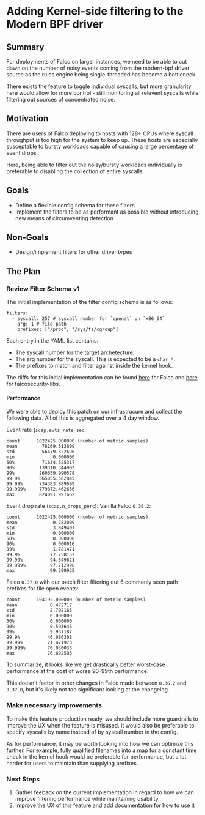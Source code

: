 # Adding Kernel-side filtering to the Modern BPF driver
## Summary

For deployments of Falco on larger instances, we need to be able to cut down on the number of noisy events coming from the modern-bpf driver source as the rules engine being single-threaded has become a bottleneck.

There exists the feature to toggle individual syscalls, but more granularity here would allow for more control - still monitoring all relevent syscalls while filtering out sources of concentrated noise.

## Motivation

There are users of Falco deploying to hosts with 128+ CPUs where syscall throughput is too high for the system to keep up. These hosts are especially susceptable to bursty workloads capable of causing a large percentage of event drops.

Here, being able to filter out the noisy/bursty workloads individually is preferable to disabling the collection of entire syscalls.

## Goals

- Define a flexible config schema for these filters
- Implement the filters to be as performant as possible without introducing new means of circumventing detection

## Non-Goals

- Design/implement filters for other driver types

## The Plan

### Review Filter Schema v1

The initial implementation of the filter config schema is as follows:

```
filters:
  - syscall: 257 # syscall number for `openat` on `x86_64` 
    arg: 1 # file path
    prefixes: ["/proc", "/sys/fs/cgroup"]
```

Each entry in the YAML list contains:
- The syscall number for the target archetecture.
- The arg number for the syscall. This is expected to be a `char *`.
- The prefixes to match and filter against inside the kernel hook.

The diffs for this initial implementation can be found [here](https://github.com/falcosecurity/falco/compare/master...HubSpot:falco:master) for Falco and [here](https://github.com/falcosecurity/libs/compare/master...HubSpot:falcosecurity-libs:master) for falcosecurity-libs. 
#### Performance

We were able to deploy this patch on our infrastrucure and collect the following data. All of this is aggregated over a 4 day window.

Event rate (`scap.evts_rate_sec`:
```
count      1022425.000000 (number of metric samples)
mean         78169.513609
std          56479.322696
min              0.000000
50%          71634.525317
90%         139310.344902
99%         260659.990578
99.9%       565055.582845
99.99%      734383.889699
99.999%     779872.462636
max         824091.991662
```

Event drop rate (`scap.n_drops_perc`):
Vanilla Falco `0.36.2`:
```
count      1022425.000000 (number of metric samples)
mean             0.282009
std              3.849407
min              0.000000
50%              0.000000
90%              0.000016
99%              1.781471
99.9%           77.758152
99.99%          94.549621
99.999%         97.712998
max             99.290935
```
Falco `0.37.0` with our patch filter filtering out 6 commonly seen path prefixes for file open events: 
```
count      104192.000000 (number of metric samples)
mean            0.472717
std             2.702165
min             0.000000
50%             0.000000
90%             0.593645
99%             9.937187
99.9%          46.086308
99.99%         71.471973
99.999%        76.030033
max            76.692583
```

To summarize, it looks like we get drastically better worst-case performance at the cost of worse 90-99th performance. 

This doesn't factor in other changes in Falco made between `0.36.2` and `0.37.0`, but it's likely not too significant looking at the changelog.

### Make necessary improvements

To make this feature production ready, we should include more guardrails to improve the UX when the feature is misused. It would also be preferable to specify syscalls by name instead of by syscall number in the config.

As for performance, it may be worth looking into how we can optimize this further. For example, fully qualified filenames into a map for a constant time check in the kernel hook would be preferable for performance, but a lot harder for users to maintain than supplying prefixes. 

### Next Steps

1. Gather feeback on the current implementation in regard to how we can improve filtering performance while maintaining usability.
2. Improve the UX of this feature and add documentation for how to use it

